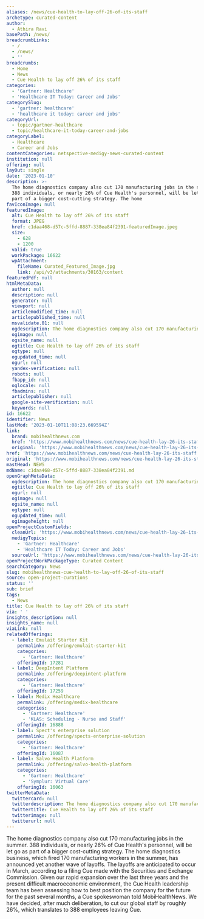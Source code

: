 ```yaml
---
aliases: /news/cue-health-to-lay-off-26-of-its-staff
archetype: curated-content
author:
  - Athira Ravi
basePath: /news/
breadcrumbLinks:
  - /
  - /news/
  - ''
breadcrumbs:
  - Home
  - News
  - Cue Health to lay off 26% of its staff
categories:
  - 'Gartner: Healthcare'
  - 'Healthcare IT Today: Career and Jobs'
categorySlug:
  - 'gartner: healthcare'
  - 'healthcare it today: career and jobs'
categoryUrl:
  - topic/gartner-healthcare
  - topic/healthcare-it-today-career-and-jobs
categoryLabel:
  - Healthcare
  - Career and Jobs
contentCategories: netspective-medigy-news-curated-content
institution: null
offering: null
layOut: single
date: '2023-01-10'
description: >-
  The home diagnostics company also cut 170 manufacturing jobs in the summer.
  388 individuals, or nearly 26% of Cue Health's personnel, will be let go as
  part of a bigger cost-cutting strategy. The home
favIconImage: null
featuredImage:
  alt: Cue Health to lay off 26% of its staff
  format: JPEG
  href: c1daa468-d57c-5ffd-8887-338ea84f2391-featuredImage.jpeg
  size:
    - 628
    - 1200
  valid: true
  workPackage: 16622
  wpAttachment:
    fileName: Curated_Featured_Image.jpg
    link: /api/v3/attachments/30163/content
featuredPdf: null
htmlMetaData:
  author: null
  description: null
  generator: null
  viewport: null
  articlemodified_time: null
  articlepublished_time: null
  msvalidate.01: null
  ogdescription: The home diagnostics company also cut 170 manufacturing jobs in the summer.
  ogimage: null
  ogsite_name: null
  ogtitle: Cue Health to lay off 26% of its staff
  ogtype: null
  ogupdated_time: null
  ogurl: null
  yandex-verification: null
  robots: null
  fbapp_id: null
  oglocale: null
  fbadmins: null
  articlepublisher: null
  google-site-verification: null
  keywords: null
id: 16622
identifier: News
lastMod: '2023-01-10T11:08:23.669594Z'
link:
  brand: mobihealthnews.com
  href: 'https://www.mobihealthnews.com/news/cue-health-lay-26-its-staff'
  original: 'https://www.mobihealthnews.com/news/cue-health-lay-26-its-staff'
href: 'https://www.mobihealthnews.com/news/cue-health-lay-26-its-staff'
original: 'https://www.mobihealthnews.com/news/cue-health-lay-26-its-staff'
mastHead: NEWS
mdName: c1daa468-d57c-5ffd-8887-338ea84f2391.md
openGraphMetaData:
  ogdescription: The home diagnostics company also cut 170 manufacturing jobs in the summer.
  ogtitle: Cue Health to lay off 26% of its staff
  ogurl: null
  ogimage: null
  ogsite_name: null
  ogtype: null
  ogupdated_time: null
  ogimageheight: null
openProjectCustomFields:
  cleanUrl: 'https://www.mobihealthnews.com/news/cue-health-lay-26-its-staff'
  medigyTopics:
    - 'Gartner: Healthcare'
    - 'Healthcare IT Today: Career and Jobs'
  sourceUrl: 'https://www.mobihealthnews.com/news/cue-health-lay-26-its-staff'
openProjectWorkPackageType: Curated Content
searchCategory: News
slug: mobihealthnews-cue-health-to-lay-off-26-of-its-staff
source: open-project-curations
status: ''
sub: brief
tags:
  - News
title: Cue Health to lay off 26% of its staff
via: ' '
insights_description: null
insights_name: null
viaLink: null
relatedOfferings:
  - label: Emulait Starter Kit
    permalink: /offering/emulait-starter-kit
    categories:
      - 'Gartner: Healthcare'
    offeringId: 17281
  - label: DeepIntent Platform
    permalink: /offering/deepintent-platform
    categories:
      - 'Gartner: Healthcare'
    offeringId: 17259
  - label: Medix Healthcare
    permalink: /offering/medix-healthcare
    categories:
      - 'Gartner: Healthcare'
      - 'KLAS: Scheduling - Nurse and Staff'
    offeringId: 16888
  - label: Spect's enterprise solution
    permalink: /offering/spects-enterprise-solution
    categories:
      - 'Gartner: Healthcare'
    offeringId: 16087
  - label: Salvo Health Platform
    permalink: /offering/salvo-health-platform
    categories:
      - 'Gartner: Healthcare'
      - 'Symplur: Virtual Care'
    offeringId: 16063
twitterMetaData:
  twittercard: null
  twitterdescription: The home diagnostics company also cut 170 manufacturing jobs in the summer.
  twittertitle: Cue Health to lay off 26% of its staff
  twitterimage: null
  twitterurl: null
---
```

<p>The home diagnostics company also cut 170 manufacturing jobs in the summer. 388 individuals, or nearly 26% of Cue Health's personnel, will be let go as part of a bigger cost-cutting strategy. The home diagnostics business, which fired 170 manufacturing workers in the summer, has announced yet another wave of layoffs. The layoffs are anticipated to occur in March, according to a filing Cue made with the Securities and Exchange Commission. Given our rapid expansion over the last three years and the present difficult macroeconomic environment, the Cue Health leadership team has been assessing how to best position the company for the future for the past several months, a Cue spokeswoman told MobiHealthNews. We have decided, after much deliberation, to cut our global staff by roughly 26%, which translates to 388 employees leaving Cue.</p>